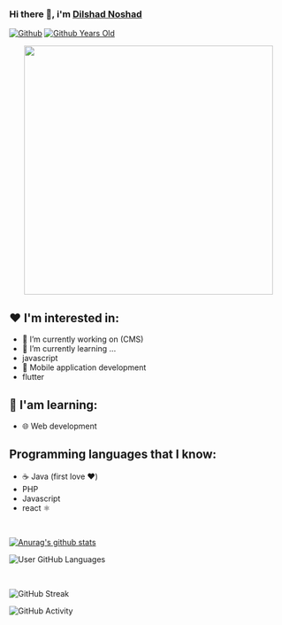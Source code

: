 ### Hi there 👋, i'm [Dilshad Noshad][website]
[website]: https://frontendd.smartsupport24by7.com/
[![Github](https://img.shields.io/github/followers/dilshadnoshad?label=Followers&logo=Github)](https://github.com/dilshadnoshad)
[![Github Years Old](https://badges.pufler.dev/years/dilshadnoshad?style=flat-round&logo=github&logoWidth=20&logoColor=white&labelColor=555555&color=blue&label=Years%20Old%20%20.&cacheSeconds=3600)](https://github.com/dilshadnoshad)

<p align="center">
<img src="https://user-images.githubusercontent.com/68327502/176946163-8ddb4547-ecfc-43a5-874e-0c3abcde6799.png" width="450">
</p>

<!--
**DilshadNoshad/DilshadNoshad** is a ✨ _special_ ✨ repository because its `README.md` (this file) appears on your GitHub profile.
<!-- ![](https://visitor-badge.laobi.icu/badge?page_id=dilshadnoshad) -->

## ❤️ I'm interested in:
- 🔭 I’m currently working on (CMS)
- 🌱 I’m currently learning ...
- javascript
- 📱  Mobile application development
- flutter

## 📘 I'am learning:
- 🌐 Web development

## Programming languages that I know:
- ☕ Java (first love ❤️)
- PHP
- Javascript
- react ⚛️

<br />



[![Anurag's github stats](https://github-readme-stats.vercel.app/api?username=dilshadnoshad&show_icons=true&theme=dark)](https://github.com/anuraghazra/github-readme-stats)

![User GitHub Languages](https://github-readme-stats.vercel.app/api/top-langs/?username=dilshadnoshad&theme=dark&layout=compact&count_private=true&langs_count=10&card_width=446&icon_color=2ca5e0&hide_border=false&border_color=false&disable_animations=false&locale=en)


<br />

![GitHub Streak](https://github-readme-streak-stats.herokuapp.com/?user=dilshadnoshad&theme=dark&hide_border=false&=dark&fire=C0272D&border=false&sideLabels=79ff97&locale=en)

![GitHub Activity](https://activity-graph.herokuapp.com/graph?username=dilshadnoshad&theme=dark&area=true&hide_border=false&bg_color=151515&line=60C476&color=FEFEFE&point=FA8B00&locale=en)

